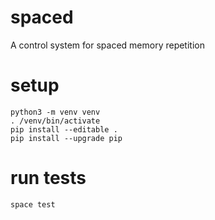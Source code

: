 # spaced

A control system for spaced memory repetition

# setup

    python3 -m venv venv
    . /venv/bin/activate
    pip install --editable .
    pip install --upgrade pip

# run tests

    space test

